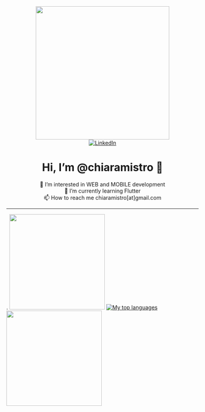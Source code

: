 <div id="header" align="center">
  <img src="https://media.giphy.com/media/l46C9fmJBThSNUxG0/giphy.gif" width="350"/>
</div>

<div id="badges" align="center">
  <a href="https://www.linkedin.com/in/chiaramistro/">
    <img src="https://img.shields.io/badge/LinkedIn-blue?style=for-the-badge&logo=linkedin&logoColor=white" alt="LinkedIn"/>
  </a>
</div>

<div id="text" align="center">
  <h1>
    Hi, I’m @chiaramistro 👋
  </h1>
  <span>
    👀 I’m interested in WEB and MOBILE development
    <br>
    🌱 I’m currently learning Flutter
    <br>
    📫 How to reach me chiaramistro[at]gmail.com
  </span>
</div>

-----

.
<img src="https://media.giphy.com/media/H1dxi6xdh4NGQCZSvz/giphy.gif" width="250"/>
[![My top languages](https://github-readme-stats.vercel.app/api/top-langs/?username=chiaramistro)](https://github.com/chiaramistro/github-readme-stats)
<img src="https://media.giphy.com/media/JIX9t2j0ZTN9S/giphy.gif" width="250"/>

<!---
chiaramistro/chiaramistro is a ✨ special ✨ repository because its `README.md` (this file) appears on your GitHub profile.
You can click the Preview link to take a look at your changes.
--->
